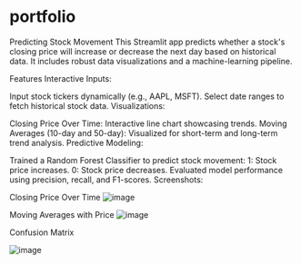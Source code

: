 # portfolio
 Predicting Stock Movement
This Streamlit app predicts whether a stock's closing price will increase or decrease the next day based on historical data. It includes robust data visualizations and a machine-learning pipeline.

Features
Interactive Inputs:

Input stock tickers dynamically (e.g., AAPL, MSFT).
Select date ranges to fetch historical stock data.
Visualizations:

Closing Price Over Time: Interactive line chart showcasing trends.
Moving Averages (10-day and 50-day): Visualized for short-term and long-term trend analysis.
Predictive Modeling:

Trained a Random Forest Classifier to predict stock movement:
1: Stock price increases.
0: Stock price decreases.
Evaluated model performance using precision, recall, and F1-scores.
Screenshots:

Closing Price Over Time
![image](https://github.com/user-attachments/assets/52ded579-840d-4527-871f-170db7853aa3)

Moving Averages with Price
![image](https://github.com/user-attachments/assets/6a7ce46c-1514-429d-a0f6-8bbf0f4e4186)

Confusion Matrix

![image](https://github.com/user-attachments/assets/31d28a8a-c2ef-446e-979e-1a6c90a6b340)
